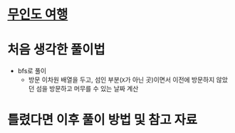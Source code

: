 # [무인도 여행](https://school.programmers.co.kr/learn/courses/30/lessons/154540)

# 처음 생각한 풀이법

- bfs로 풀이
    - 방문 이차원 배열을 두고, 섬인 부분(`X`가 아닌 곳)이면서 이전에 방문하지 않았던 섬을 방문하고 머무를 수 있는 날짜 계산

# 틀렸다면 이후 풀이 방법 및 참고 자료
